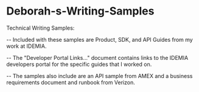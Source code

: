 # Deborah-s-Writing-Samples
Technical Writing Samples:

-- Included with these samples are Product, SDK, and API Guides from my work at IDEMIA. 

-- The "Developer Portal Links..." document contains links to the IDEMIA developers portal for the specific guides that I worked on. 

-- The samples also include are an API sample from AMEX and a business requirements document and runbook from Verizon.
